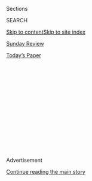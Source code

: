 <div id="app">

<div>

<div>

<div>

<div class="NYTAppHideMasthead css-1q2w90k e1suatyy0">

<div class="section css-ui9rw0 e1suatyy2">

<div class="css-eph4ug er09x8g0">

<div class="css-6n7j50">

</div>

<span class="css-1dv1kvn">Sections</span>

<div class="css-10488qs">

<span class="css-1dv1kvn">SEARCH</span>

</div>

[Skip to content](#site-content)[Skip to site index](#site-index)

</div>

<div id="masthead-section-label" class="css-1wr3we4 eaxe0e00">

[Sunday
Review](https://www.nytimes3xbfgragh.onion/section/opinion/sunday)

</div>

<div class="css-10698na e1huz5gh0">

</div>

</div>

<div id="masthead-bar-one" class="section hasLinks css-15hmgas e1csuq9d3">

<div class="css-uqyvli e1csuq9d0">

</div>

<div class="css-1uqjmks e1csuq9d1">

</div>

<div class="css-9e9ivx">

[](https://myaccount.nytimes3xbfgragh.onion/auth/login?response_type=cookie&client_id=vi)

</div>

<div class="css-1bvtpon e1csuq9d2">

[Today’s
Paper](https://www.nytimes3xbfgragh.onion/section/todayspaper)

</div>

</div>

</div>

</div>

<div data-aria-hidden="false">

<div id="site-content" data-role="main">

<div>

<div class="css-1aor85t" style="opacity:0.000000001;z-index:-1;visibility:hidden">

<div class="css-1hqnpie">

<div class="css-epjblv">

<span class="css-17xtcya">[Sunday
Review](/section/opinion/sunday)</span><span class="css-x15j1o">|</span><span class="css-fwqvlz">Do
Progressives Have a Free Speech
Problem?</span>

</div>

<div class="css-k008qs">

<div class="css-1iwv8en">

<span class="css-18z7m18"></span>

<div>

</div>

</div>

<span class="css-1n6z4y">https://nyti.ms/3jcp0SB</span>

<div class="css-1705lsu">

<div class="css-4xjgmj">

<div class="css-4skfbu" data-role="toolbar" data-aria-label="Social Media Share buttons, Save button, and Comments Panel with current comment count" data-testid="share-tools">

  - 
  - 
  - 
  - 
    
    <div class="css-6n7j50">
    
    </div>

  - 
  - 

</div>

</div>

</div>

</div>

</div>

</div>

<div id="NYT_TOP_BANNER_REGION" class="css-13pd83m">

</div>

<div id="top-wrapper" class="css-1sy8kpn">

<div id="top-slug" class="css-l9onyx">

Advertisement

</div>

[Continue reading the main
story](#after-top)

<div class="ad top-wrapper" style="text-align:center;height:100%;display:block;min-height:250px">

<div id="top" class="place-ad" data-position="top" data-size-key="top">

</div>

</div>

<div id="after-top">

</div>

</div>

<div>

<div class="css-v5btjw etb61u70">

<div class="css-v05ibm etb61u71">

[Opinion](/section/opinion)

</div>

</div>

<div id="sponsor-wrapper" class="css-1hyfx7x">

<div id="sponsor-slug" class="css-19vbshk">

Supported by

</div>

[Continue reading the main
story](#after-sponsor)

<div id="sponsor" class="ad sponsor-wrapper" style="text-align:center;height:100%;display:block">

</div>

<div id="after-sponsor">

</div>

</div>

<div class="css-186x18t">

</div>

<div class="css-1vkm6nb ehdk2mb0">

# Do Progressives Have a Free Speech Problem?

</div>

The illiberal left is a lot less threatening than the right. That
doesn’t mean it doesn’t exist.

<div class="css-18e8msd">

<div class="css-vp77d3 epjyd6m0">

<div class="css-1p10dcb ey68jwv0" data-aria-hidden="true">

[![Michelle
Goldberg](https://static01.graylady3jvrrxbe.onion/images/2018/04/02/opinion/michelle-goldberg/michelle-goldberg-thumbLarge.png
"Michelle Goldberg")](https://www.nytimes3xbfgragh.onion/by/michelle-goldberg)

</div>

<div class="css-1baulvz">

By [<span class="css-1baulvz last-byline" itemprop="name">Michelle
Goldberg</span>](https://www.nytimes3xbfgragh.onion/by/michelle-goldberg)

<div class="css-8atqhb">

Opinion Columnist

</div>

</div>

</div>

  - July 17,
    2020

  - 
    
    <div class="css-4xjgmj">
    
    <div class="css-d8bdto" data-role="toolbar" data-aria-label="Social Media Share buttons, Save button, and Comments Panel with current comment count" data-testid="share-tools">
    
      - 
      - 
      - 
      - 
        
        <div class="css-6n7j50">
        
        </div>
    
      - 
      - 
    
    </div>
    
    </div>

</div>

<div class="css-79elbk" data-testid="photoviewer-wrapper">

<div class="css-z3e15g" data-testid="photoviewer-wrapper-hidden">

</div>

<div class="css-1a48zt4 ehw59r15" data-testid="photoviewer-children">

![<span class="css-cnj6d5 e1z0qqy90" itemprop="copyrightHolder"><span class="css-1ly73wi e1tej78p0">Credit...</span><span><span>Nicholas
Konrad/The New York
Times</span></span></span>](https://static01.graylady3jvrrxbe.onion/images/2020/07/17/opinion/17goldberg_sub2/17goldberg_sub2-articleLarge-v18.jpg?quality=75&auto=webp&disable=upscale)

</div>

</div>

</div>

<div class="section meteredContent css-1r7ky0e" name="articleBody" itemprop="articleBody">

<div class="css-1fanzo5 StoryBodyCompanionColumn">

<div class="css-53u6y8">

An acquaintance came to me a few weeks ago with the rough draft of a
letter about free speech and asked me to sign. I declined, in part
because it denounced “cancel culture.” As I wrote in an email, the
phrase “‘cancel culture,’ while it describes something real, has been
rendered sort of useless because it’s so often used by right-wing
whiners like Ivanka Trump who think protests against them violate their
free speech.”

A little later my acquaintance came back to me with a new version, which
didn’t mention “cancel culture.” Like the people who wrote the letter, I
think [left-wing
illiberalism](https://www.thenation.com/article/archive/cancelcolbert-and-return-anti-liberal-left/)
is a problem, though I’ve mostly stopped writing about it since Donald
Trump was elected, because it seems like complaining about a bee sting
when you have Stage IV cancer.

So I signed. The statement, published in Harper’s Magazine as “[A Letter
on Justice and Open
Debate](https://harpers.org/a-letter-on-justice-and-open-debate/),”
spawned takes and countertakes, most of them, despite my modest effort,
about “cancel culture.”

At first I avoided wading into discourse about what’s now called the
Letter. It seemed self-indulgent to write about media angst when the
country is self-immolating because of unchecked disease and an economic
catastrophe that’s about to get much worse. But as the debate over free
speech grew and grew, I started to think I was using the burning world
as an excuse to avoid personal discomfort.

</div>

</div>

<div class="css-1fanzo5 StoryBodyCompanionColumn">

<div class="css-53u6y8">

From my (privileged) vantage point, several things are happening
simultaneously. The mass uprising following the killing of George Floyd
has led to a necessary expansion of the boundaries of mainstream speech.
Space has been created for daring left-wing ideas, like abolishing the
police, that were once marginalized. Cultural institutions are reckoning
with the racism that leads to mostly white leadership.

At the same time, a climate of punitive heretic-hunting, a recurrent
feature of left-wing politics, has set in, enforced, in some cases,
through workplace discipline, including firings. It’s the involvement of
human resources departments in compelling adherence with rapidly
changing new norms of speech and debate that worries me the most.

In her [scathing
rejoinder](https://www.theatlantic.com/culture/archive/2020/07/harpers-letter-free-speech/614080/)
to the Letter in The Atlantic, Hannah Giorgis wrote, “Facing widespread
criticism on Twitter, undergoing an internal workplace review, or having
[one’s
book](https://www.theatlantic.com/ideas/archive/2020/01/american-dirt-controversy/605725/?gclid=EAIaIQobChMIo5rIn5fI6gIVDorICh1e2wb8EAAYASAAEgJl1_D_BwE)
[panned](https://www.bookforum.com/print/2603/thomas-chatterton-williams-s-confused-argument-for-a-post-racial-society-23610)
does not, in fact, erode one’s constitutional rights or endanger a
liberal society.”

This sentence brought me up short; one of these things is not like the
others. Anyone venturing ideas in public should be prepared to endure
negative reviews and pushback on social media. Internal workplace
reviews are something else. If people fear for their livelihoods for
relatively minor ideological transgressions, it may not violate the
Constitution — the workplace is not the state — but it does create a
climate of self-censorship and grudging conformity.

One of the more egregious recent examples of left-wing illiberalism is
the firing of David Shor, a data analyst at the progressive consulting
firm Civis Analytics. Amid the protests over Floyd’s killing, Shor was
called out online for tweeting about work by Omar Wasow, an assistant
professor of politics at Princeton, that shows a link between violent
protest in the 1960s and Richard Nixon’s vote share.

</div>

</div>

<div class="css-1fanzo5 StoryBodyCompanionColumn">

<div class="css-53u6y8">

Shor was accused of “anti-Blackness” for seeming to suggest, via Wasow’s
research, that violent protest is counterproductive. (Wasow is Black.)
“At least some employees and clients of Civis Analytics complained
that Shor’s tweet threatened their safety,”
[reported](https://nymag.com/intelligencer/2020/06/case-for-liberalism-tom-cotton-new-york-times-james-bennet.html)
New York Magazine’s Jonathan Chait. After an internal review, Shor was
let go; he was also [kicked
off](https://nymag.com/intelligencer/2020/06/white-fragility-racism-racism-progressive-progressphiles-david-shor.html)
a progressive industry listserv.

</div>

</div>

<div>

</div>

<div class="css-1fanzo5 StoryBodyCompanionColumn">

<div class="css-53u6y8">

Civis has denied that Shor was fired for a tweet, but an employee [told
The Atlantic’s Yascha
Mounk](https://www.theatlantic.com/ideas/archive/2020/06/stop-firing-innocent/613615/)
that the company’s chief executive said, in a staff meeting, “something
along the lines of freedom of speech is important, but he had to take a
stand with our staff, clients, and people of color.”

It should be said that many people on the left, including some who are
often dismissive of the idea of left-wing illiberalism, condemned Shor’s
firing. Surely one reason this episode has been invoked so often is that
there aren’t many comparable examples of such obvious social justice
overreach.

Still, there’s no question that many people feel intimidated. John
McWhorter, an associate professor of English and comparative literature
at Columbia who signed the Harper’s Letter, told me that in recent days
he’s heard from over 100 graduate students and professors, most of them
left of center, who fear for their professional prospects if they get on
the wrong side of left-wing opinion.

Some on the left have argued, fairly, that those worried about people
losing their jobs for running afoul of progressive orthodoxies should do
more to strengthen labor protections, since all sorts of employees are
vulnerable to capricious termination.

In a much-discussed essay on what he called “reactionary liberalism,”
[The New
Republic’s](https://newrepublic.com/article/158346/willful-blindness-reactionary-liberalism)
Osita Nwanevu wrote, “In practice, workers of all stripes often lack the
means and opportunity to defend themselves from unjust firings⁠ — all
the more reason for those preoccupied with ‘cancel culture’ and social
media-driven dismissals to support just-cause provisions and an end to
at-will employment.”

</div>

</div>

<div class="css-1fanzo5 StoryBodyCompanionColumn">

<div class="css-53u6y8">

This is true; as [Zaid Jilani wrote
recently](https://www.persuasion.community/p/a-better-remedy-for-cancel-culture),
“If it were harder for employers to fire people for frivolous reasons,
Americans would have less reason to fear that expressing their views
might cost them their livelihoods.” But it seems strange to me to argue
that in the absence of better labor law, the left is justified in taking
advantage of precarity to punish people for political disagreements.

None of this is an argument for a totally laissez-faire approach to
speech; some ideas *should* be stigmatized.

I recently spoke to Wasow about the reaction to Shor tweeting his paper.
“Much of what we call ‘cancel culture’ is just culture,” he said.
“Culture has boundaries. Every community has boundaries. Those
boundaries are always shifting. In the age of the internet, they move
faster, and therefore where those boundaries are is less clear and less
stable, and it makes it easier for people to cross those lines.”

But it’s a problem when the range of proscribed speech is so wide that
the rules are hard to even explain to those not steeped in left-wing
mores.

Writing in the 1990s, at a time when feminists like Catharine MacKinnon
sought to curtail free speech in the name of equality, the great
left-libertarian Ellen Willis described how progressive movements sow
the seeds of their own destruction when they become censorious. It’s
impossible, Willis wrote, “to censor the speech of the dominant without
stifling debate among all social groups and reinforcing orthodoxy within
left movements. Under such conditions a movement can neither integrate
new ideas nor build support based on genuine transformations of
consciousness rather than guilt or fear of ostracism.”

It’s not always easy to draw a clear line between what Willis described
as “reinforcing orthodoxy” and agitating to make language and society
more democratic and inclusive. As Nicholas Grossman pointed out in [Arc
Digital](https://arcdigital.media/free-speech-defenders-dont-understand-the-critique-against-them-4ed8327c0879),
most signatories to the Letter probably agree that it’s a good thing
that the casual use of racist and homophobic slurs is no longer socially
acceptable. “But those changes came about through private sanction,
social pressure and cultural change, driven by activists and younger
generations,” he wrote.

Willis reminds us that when these changes were happening, the right
denounced them as violations of free expression. Of the conservative
campaign against political correctness in the 1990s, she wrote,
“Predictably, their valid critique of left authoritarianism has segued
all too smoothly into a campaign of moral intimidation,” one “aimed at
demonizing egalitarian ideas, per se, as repressive.”

</div>

</div>

<div class="css-1fanzo5 StoryBodyCompanionColumn">

<div class="css-53u6y8">

The same is happening today; the president throws tantrums about “cancel
culture” while regularly trying to use the power of the state to quash
speech he dislikes. Because Trump poisons everything he touches, his
movement’s hypocritical embrace of the mantle of free speech threatens
to devalue it, turning it into the rhetorical equivalent of “All Lives
Matter.”

But to let this occur is to surrender what has historically been a
sacred left-wing value. One reason many on the right want to be seen as
free speech defenders is that they understand that the power to break
taboos can be even more potent than the power to create them. Even
sympathetic people will come to resent a left that refuses to make
distinctions between deliberate slurs, awkward mistakes and legitimate
disagreements. Cowing people is not the same as converting them.

*The Times is committed to publishing* [*a diversity of
letters*](https://www.nytimes3xbfgragh.onion/2019/01/31/opinion/letters/letters-to-editor-new-york-times-women.html)
*to the editor. We’d like to hear what you think about this or any of
our articles. Here are some*
[*tips*](https://help.nytimes3xbfgragh.onion/hc/en-us/articles/115014925288-How-to-submit-a-letter-to-the-editor)*.
And here’s our email:*
[*letters@NYTimes.com*](mailto:letters@NYTimes.com)*.*

*Follow The New York Times Opinion section on*
[*Facebook*](https://www.facebookcorewwwi.onion/nytopinion)*,* [*Twitter
(@NYTopinion)*](http://twitter.com/NYTOpinion) *and*
[*Instagram*](https://www.instagram.com/nytopinion/)*.*

</div>

</div>

</div>

<div>

</div>

<div>

</div>

<div>

</div>

<div>

<div id="bottom-wrapper" class="css-1ede5it">

<div id="bottom-slug" class="css-l9onyx">

Advertisement

</div>

[Continue reading the main
story](#after-bottom)

<div id="bottom" class="ad bottom-wrapper" style="text-align:center;height:100%;display:block;min-height:90px">

</div>

<div id="after-bottom">

</div>

</div>

</div>

</div>

</div>

## Site Index

<div>

</div>

## Site Information Navigation

  - [© <span>2020</span> <span>The New York Times
    Company</span>](https://help.nytimes3xbfgragh.onion/hc/en-us/articles/115014792127-Copyright-notice)

<!-- end list -->

  - [NYTCo](https://www.nytco.com/)
  - [Contact
    Us](https://help.nytimes3xbfgragh.onion/hc/en-us/articles/115015385887-Contact-Us)
  - [Work with us](https://www.nytco.com/careers/)
  - [Advertise](https://nytmediakit.com/)
  - [T Brand Studio](http://www.tbrandstudio.com/)
  - [Your Ad
    Choices](https://www.nytimes3xbfgragh.onion/privacy/cookie-policy#how-do-i-manage-trackers)
  - [Privacy](https://www.nytimes3xbfgragh.onion/privacy)
  - [Terms of
    Service](https://help.nytimes3xbfgragh.onion/hc/en-us/articles/115014893428-Terms-of-service)
  - [Terms of
    Sale](https://help.nytimes3xbfgragh.onion/hc/en-us/articles/115014893968-Terms-of-sale)
  - [Site
    Map](https://spiderbites.nytimes3xbfgragh.onion)
  - [Help](https://help.nytimes3xbfgragh.onion/hc/en-us)
  - [Subscriptions](https://www.nytimes3xbfgragh.onion/subscription?campaignId=37WXW)

</div>

</div>

</div>

</div>
